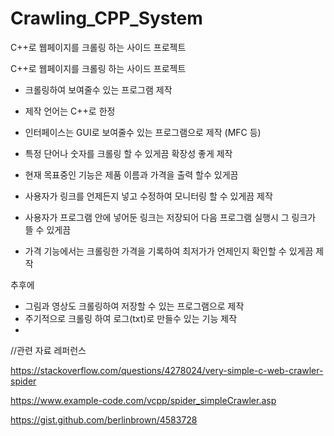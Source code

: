 # Crawling_CPP_System
C++로 웹페이지를 크롤링 하는 사이드 프로젝트

C++로 웹페이지를 크롤링 하는 사이드 프로젝트
- 크롤링하여 보여줄수 있는 프로그램 제작
- 제작 언어는 C++로 한정
- 인터페이스는 GUI로 보여줄수 있는 프로그램으로 제작 (MFC 등)
- 특정 단어나 숫자를 크롤링 할 수 있게끔 확장성 좋게 제작


- 현재 목표중인 기능은 제품 이름과 가격을 출력 할수 있게끔
- 사용자가 링크를 언제든지 넣고 수정하여 모니터링 할 수 있게끔 제작
- 사용자가 프로그램 안에 넣어둔 링크는 저장되어 다음 프로그램 실행시 그 링크가 뜰 수 있게끔
- 가격 기능에서는 크롤링한 가격을 기록하여 최저가가 언제인지 확인할 수 있게끔 제작


추후에
- 그림과 영상도 크롤링하여 저장할 수 있는 프로그램으로 제작
- 주기적으로 크롤링 하여 로그(txt)로 만들수 있는 기능 제작
- 

//관련 자료 레퍼런스

https://stackoverflow.com/questions/4278024/very-simple-c-web-crawler-spider

https://www.example-code.com/vcpp/spider_simpleCrawler.asp

https://gist.github.com/berlinbrown/4583728
